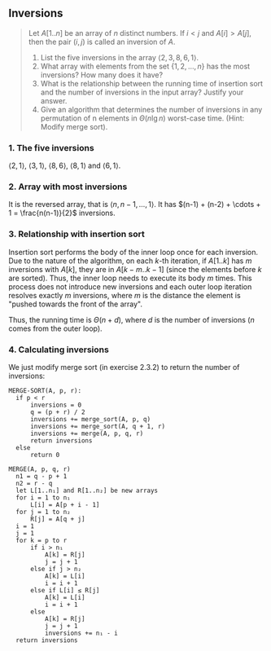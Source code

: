 ## Inversions

> Let $A[1..n]$ be an array of $n$ distinct numbers. If $i < j$ and
> $A[i] > A[j]$, then the pair $(i, j)$ is called an inversion of $A$.
>
> 1. List the five inversions in the array $\langle 2, 3, 8, 6, 1 \rangle$.
> 2. What array with elements from the set $\lbrace 1, 2, \ldots, n \rbrace$
>    has the most inversions? How many does it have?
> 3. What is the relationship between the running time of insertion sort and
>    the number of inversions in the input array? Justify your answer.
> 4. Give an algorithm that determines the number of inversions in any
>    permutation of n elements in $\Theta(n\lg{n})$ worst-case time. (Hint:
>    Modify merge sort).

### 1. The five inversions

$\langle 2, 1 \rangle$, $\langle 3, 1 \rangle$, $\langle 8, 6 \rangle$,
$\langle 8, 1 \rangle$ and $\langle 6, 1 \rangle$.

### 2. Array with most inversions

It is the reversed array, that is $\langle n, n-1, \ldots , 1 \rangle$. It has
$(n-1) + (n-2) + \cdots + 1 = \frac{n(n-1)}{2}$ inversions.

### 3. Relationship with insertion sort

Insertion sort performs the body of the inner loop once for each inversion.
Due to the nature of the algorithm, on each $k$-th iteration, if $A[1..k]$ has
$m$ inversions with $A[k]$, they are in $A[k-m..k-1]$ (since the elements
before $k$ are sorted). Thus, the inner loop needs to execute its body $m$
times. This process does not introduce new inversions and each outer loop
iteration resolves exactly $m$ inversions, where $m$ is the distance the
element is "pushed towards the front of the array".

Thus, the running time is $\Theta(n + d)$, where $d$ is the number of
inversions ($n$ comes from the outer loop).

### 4. Calculating inversions

We just modify merge sort (in exercise 2.3.2) to return the number of
inversions:

    MERGE-SORT(A, p, r):
      if p < r
          inversions = 0
          q = (p + r) / 2
          inversions += merge_sort(A, p, q)
          inversions += merge_sort(A, q + 1, r)
          inversions += merge(A, p, q, r)
          return inversions
      else
          return 0

    MERGE(A, p, q, r)
      n1 = q - p + 1
      n2 = r - q
      let L[1..n₁] and R[1..n₂] be new arrays
      for i = 1 to n₁
          L[i] = A[p + i - 1]
      for j = 1 to n₂
          R[j] = A[q + j]
      i = 1
      j = 1
      for k = p to r
          if i > n₁
              A[k] = R[j]
              j = j + 1
          else if j > n₂
              A[k] = L[i]
              i = i + 1
          else if L[i] ≤ R[j]
              A[k] = L[i]
              i = i + 1
          else
              A[k] = R[j]
              j = j + 1
              inversions += n₁ - i
      return inversions

